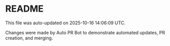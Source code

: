 # README

This file was auto-updated on 2025-10-16 14:06:09 UTC.

Changes were made by Auto PR Bot to demonstrate automated updates, PR creation, and merging.
